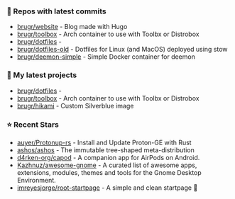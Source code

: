 ### 👷 Repos with latest commits

- [brugr/website](https://github.com/brugr/website) - Blog made with Hugo
- [brugr/toolbox](https://github.com/brugr/toolbox) - Arch container to use with Toolbx or Distrobox
- [brugr/dotfiles](https://github.com/brugr/dotfiles) - 
- [brugr/dotfiles-old](https://github.com/brugr/dotfiles-old) - Dotfiles for Linux (and MacOS) deployed using stow
- [brugr/deemon-simple](https://github.com/brugr/deemon-simple) - Simple Docker container for deemon
### 🌱 My latest projects

- [brugr/dotfiles](https://github.com/brugr/dotfiles) - 
- [brugr/toolbox](https://github.com/brugr/toolbox) - Arch container to use with Toolbx or Distrobox
- [brugr/hikami](https://github.com/brugr/hikami) - Custom Silverblue image
### ⭐ Recent Stars

- [auyer/Protonup-rs](https://github.com/auyer/Protonup-rs) - Install and Update Proton-GE with Rust
- [ashos/ashos](https://github.com/ashos/ashos) - The immutable tree-shaped meta-distribution
- [d4rken-org/capod](https://github.com/d4rken-org/capod) - A companion app for AirPods on Android.
- [Kazhnuz/awesome-gnome](https://github.com/Kazhnuz/awesome-gnome) - A curated list of awesome apps, extensions, modules, themes and tools for the Gnome Desktop Environment.
- [imreyesjorge/root-startpage](https://github.com/imreyesjorge/root-startpage) - A simple and clean startpage 🌟
